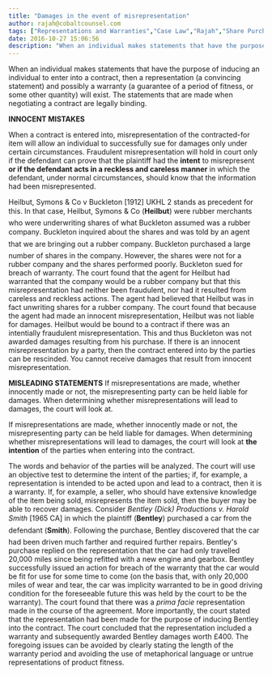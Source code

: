 ```yaml
---
title: "Damages in the event of misrepresentation"
author: rajah@cobaltcounsel.com
tags: ["Representations and Warranties","Case Law","Rajah","Share Purchase Agreement"]
date: 2016-10-27 15:06:56
description: "When an individual makes statements that have the purpose of inducing an individual to enter into a contract, then a representation (a convincing statement) and possibly a warranty (a guarantee of a p..."
---
```


When an individual makes statements that have the purpose of inducing an individual to enter into a contract, then a representation (a convincing statement) and possibly a warranty (a guarantee of a period of fitness, or some other quantity) will exist. The statements that are made when negotiating a contract are legally binding.

**INNOCENT MISTAKES**

When a contract is entered into, misrepresentation of the contracted-for item will allow an individual to successfully sue for damages only under certain circumstances. Fraudulent misrepresentation will hold in court only if the defendant can prove that the plaintiff had the **intent** to misrepresent **or if the defendant acts in a reckless and careless manner** in which the defendant, under normal circumstances, should know that the information had been misrepresented.

Heilbut, Symons & Co v Buckleton [1912] UKHL 2 stands as precedent for this. In that case, Heilbut, Symons & Co (**Heilbut**) were rubber merchants who were underwriting shares of what Buckleton assumed was a rubber company. Buckleton inquired about the shares and was told by an agent that we are bringing out a rubber company. Buckleton purchased a large number of shares in the company. However, the shares were not for a rubber company and the shares performed poorly. Buckleton sued for breach of warranty. The court found that the agent for Heilbut had warranted that the company would be a rubber company but that this misrepresentation had neither been fraudulent, nor had it resulted from careless and reckless actions. The agent had believed that Heilbut was in fact unwriting shares for a rubber company. The court found that because the agent had made an innocent misrepresentation, Heilbut was not liable for damages. Heilbut would be bound to a contract if there was an intentially fraudulent misrepresentation. This and thus Buckleton was not awarded damages resulting from his purchase. If there is an innocent misrepresentation by a party, then the contract entered into by the parties can be rescinded. You cannot receive damages that result from innocent misrepresentation.

**MISLEADING STATEMENTS** If misrepresentations are made, whether innocently made or not, the misrepresenting party can be held liable for damages. When determining whether misrepresentations will lead to damages, the court will look at.

If misrepresentations are made, whether innocently made or not, the misrepresenting party can be held liable for damages. When determining whether misrepresentations will lead to damages, the court will look at **the intention** of the parties when entering into the contract.

The words and behavior of the parties will be analyzed. The court will use an objective test to determine the intent of the parties; if, for example, a representation is intended to be acted upon and lead to a contract, then it is a warranty. If, for example, a seller, who should have extensive knowledge of the item being sold, misrepresents the item sold, then the buyer may be able to recover damages. Consider *Bentley (Dick) Productions v. Harold Smith* [1965 CA] in which the plaintiff (**Bentley**) purchased a car from the defendant (**Smith**). Following the purchase, Bentley discovered that the car had been driven much farther and required further repairs. Bentley's purchase replied on the representation that the car had only travelled 20,000 miles since being refitted with a new engine and gearbox. Bentley successfully issued an action for breach of the warranty that the car would be fit for use for some time to come (on the basis that, with only 20,000 miles of wear and tear, the car was implicity warranted to be in good driving condition for the foreseeable future this was held by the court to be the warranty). The court found that there was a *prima facie* representation made in the course of the agreement. More importantly, the court stated that the representation had been made for the purpose of inducing Bentley into the contract. The court concluded that the representation included a warranty and subsequently awarded Bentley damages worth £400. The foregoing issues can be avoided by clearly stating the length of the warranty period and avoiding the use of metaphorical language or untrue representations of product fitness.
